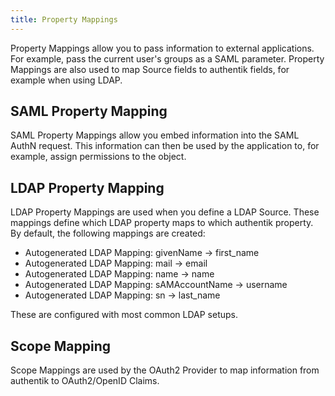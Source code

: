 ```yaml
---
title: Property Mappings
---
```


Property Mappings allow you to pass information to external applications. For example, pass the current user's groups as a SAML parameter. Property Mappings are also used to map Source fields to authentik fields, for example when using LDAP.

## SAML Property Mapping

SAML Property Mappings allow you embed information into the SAML AuthN request. This information can then be used by the application to, for example, assign permissions to the object.

## LDAP Property Mapping

LDAP Property Mappings are used when you define a LDAP Source. These mappings define which LDAP property maps to which authentik property. By default, the following mappings are created:

-   Autogenerated LDAP Mapping: givenName -> first_name
-   Autogenerated LDAP Mapping: mail -> email
-   Autogenerated LDAP Mapping: name -> name
-   Autogenerated LDAP Mapping: sAMAccountName -> username
-   Autogenerated LDAP Mapping: sn -> last_name

These are configured with most common LDAP setups.

## Scope Mapping

Scope Mappings are used by the OAuth2 Provider to map information from authentik to OAuth2/OpenID Claims.
